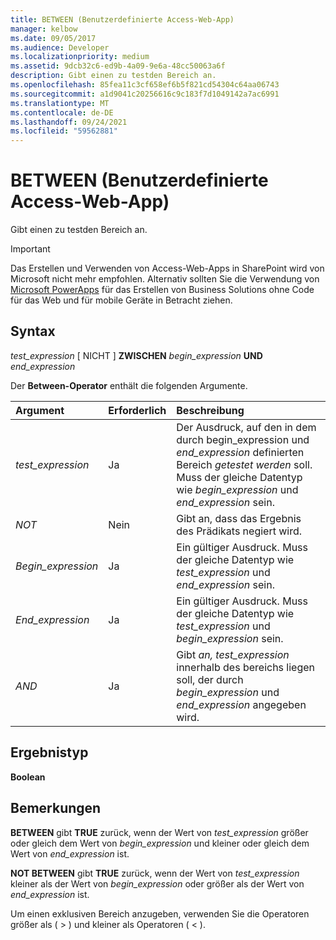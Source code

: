 ```yaml
---
title: BETWEEN (Benutzerdefinierte Access-Web-App)
manager: kelbow
ms.date: 09/05/2017
ms.audience: Developer
ms.localizationpriority: medium
ms.assetid: 9dcb32c6-ed9b-4a09-9e6a-48cc50063a6f
description: Gibt einen zu testden Bereich an.
ms.openlocfilehash: 85fea11c3cf658ef6b5f821cd54304c64aa06743
ms.sourcegitcommit: a1d9041c20256616c9c183f7d1049142a7ac6991
ms.translationtype: MT
ms.contentlocale: de-DE
ms.lasthandoff: 09/24/2021
ms.locfileid: "59562881"
---
```

# <a name="between-access-custom-web-app"></a>BETWEEN (Benutzerdefinierte Access-Web-App)

Gibt einen zu testden Bereich an.
  
> [!IMPORTANT]
> Das Erstellen und Verwenden von Access-Web-Apps in SharePoint wird von Microsoft nicht mehr empfohlen. Alternativ sollten Sie die Verwendung von [Microsoft PowerApps](https://powerapps.microsoft.com/en-us/) für das Erstellen von Business Solutions ohne Code für das Web und für mobile Geräte in Betracht ziehen. 
  
## <a name="syntax"></a>Syntax

 *test_expression*  [ NICHT ] **ZWISCHEN** *begin_expression* **UND** *end_expression* 
  
Der **Between-Operator** enthält die folgenden Argumente. 
  
|**Argument**|**Erforderlich**|**Beschreibung**|
|:-----|:-----|:-----|
| *test_expression*  <br/> |Ja  <br/> |Der Ausdruck, auf den in dem durch begin_expression und  *end_expression*  definierten Bereich  *getestet werden*  soll. Muss der gleiche Datentyp wie  *begin_expression*  und  *end_expression*  sein.  <br/> |
| *NOT*  <br/> |Nein  <br/> |Gibt an, dass das Ergebnis des Prädikats negiert wird.  <br/> |
| *Begin_expression*  <br/> |Ja  <br/> |Ein gültiger Ausdruck. Muss der gleiche Datentyp wie  *test_expression*  und  *end_expression*  sein.  <br/> |
| *End_expression*  <br/> |Ja  <br/> |Ein gültiger Ausdruck. Muss der gleiche Datentyp wie  *test_expression*  und  *begin_expression*  sein.  <br/> |
| *AND*  <br/> |Ja  <br/> |Gibt  *an, test_expression*  innerhalb des bereichs liegen soll, der durch  *begin_expression*  und  *end_expression*  angegeben wird.  <br/> |
   
## <a name="result-type"></a>Ergebnistyp

 **Boolean**
  
## <a name="remarks"></a>Bemerkungen

 **BETWEEN** gibt **TRUE** zurück, wenn der Wert von  *test_expression*  größer oder gleich dem Wert von  *begin_expression*  und kleiner oder gleich dem Wert von  *end_expression*  ist. 
  
 **NOT BETWEEN** gibt **TRUE** zurück, wenn der Wert von  *test_expression*  kleiner als der Wert von  *begin_expression*  oder größer als der Wert von  *end_expression*  ist. 
  
Um einen exklusiven Bereich anzugeben, verwenden Sie die Operatoren größer als ( \> ) und kleiner als Operatoren ( \< ).
  

